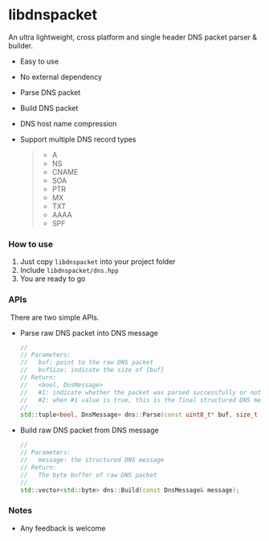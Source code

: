 # libdnspacket
 An ultra lightweight, cross platform and single header DNS packet parser & builder. 

+ Easy to use

+ No external dependency

+ Parse DNS packet

+ Build DNS packet

+ DNS host name compression

+ Support multiple DNS record types

  > + A
  > + NS
  > + CNAME
  > + SOA
  > + PTR
  > + MX
  > + TXT
  > + AAAA
  > + SPF



### How to use

1. Just copy `libdnspacket` into your project folder
2. Include `libdnspacket/dns.hpp`
3. You are ready to go



### APIs

​	There are two simple APIs.

+ Parse raw DNS packet into DNS message

  ``` c++
  //
  // Parameters:
  //   buf: point to the raw DNS packet
  //   bufSize: indicate the size of [buf]
  // Return:
  //   <bool, DnsMessage>
  //   #1: indicate whether the packet was parsed successfully or not
  //   #2: when #1 value is true, this is the final structured DNS message
  //
  std::tuple<bool, DnsMessage> dns::Parse(const uint8_t* buf, size_t bufSize);
  ```

+ Build raw DNS packet from DNS message

  ``` c++
  //
  // Parameters:
  //   message: the structured DNS message
  // Return:
  //   The byte buffer of raw DNS packet
  //
  std::vector<std::byte> dns::Build(const DnsMessage& message);
  ```

  

### Notes

+ Any feedback is welcome
